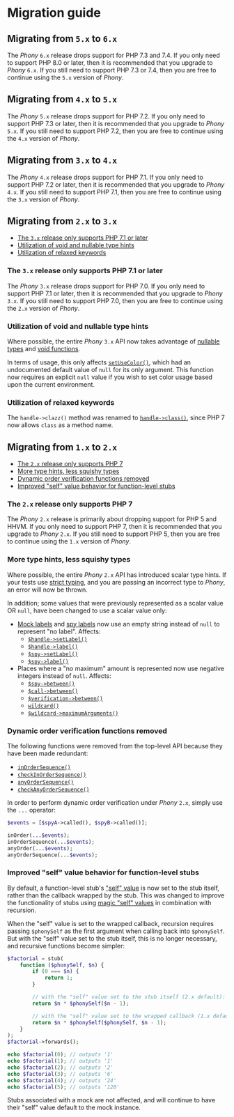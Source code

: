 # Migration guide

## Migrating from `5.x` to `6.x`

The _Phony_ `6.x` release drops support for PHP 7.3 and 7.4. If you only need to
support PHP 8.0 or later, then it is recommended that you upgrade to _Phony_
`6.x`. If you still need to support PHP 7.3 or 7.4, then you are free to
continue using the `5.x` version of _Phony_.

## Migrating from `4.x` to `5.x`

The _Phony_ `5.x` release drops support for PHP 7.2. If you only need to support
PHP 7.3 or later, then it is recommended that you upgrade to _Phony_ `5.x`. If
you still need to support PHP 7.2, then you are free to continue using the `4.x`
version of _Phony_.

## Migrating from `3.x` to `4.x`

The _Phony_ `4.x` release drops support for PHP 7.1. If you only need to support
PHP 7.2 or later, then it is recommended that you upgrade to _Phony_ `4.x`. If
you still need to support PHP 7.1, then you are free to continue using the `3.x`
version of _Phony_.

## Migrating from `2.x` to `3.x`

- [The `3.x` release only supports PHP 7.1 or later]
- [Utilization of void and nullable type hints]
- [Utilization of relaxed keywords]

[the `3.x` release only supports php 7.1 or later]: #the-3x-release-only-supports-php-71-or-later
[utilization of relaxed keywords]: #utilization-of-relaxed-keywords
[utilization of void and nullable type hints]: #utilization-of-void-and-nullable-type-hints

### The `3.x` release only supports PHP 7.1 or later

The _Phony_ `3.x` release drops support for PHP 7.0. If you only need to support
PHP 7.1 or later, then it is recommended that you upgrade to _Phony_ `3.x`. If
you still need to support PHP 7.0, then you are free to continue using the `2.x`
version of _Phony_.

### Utilization of void and nullable type hints

Where possible, the entire _Phony_ `3.x` API now takes advantage of
[nullable types] and [void functions].

In terms of usage, this only affects [`setUseColor()`], which had an
undocumented default value of `null` for its only argument. This function now
requires an explicit `null` value if you wish to set color usage based upon the
current environment.

[`setusecolor()`]: http://eloquent-software.com/phony/3.0/#facade.setUseColor
[nullable types]: http://php.net/manual/migration71.new-features.php#migration71.new-features.nullable-types
[void functions]: http://php.net/manual/migration71.new-features.php#migration71.new-features.void-functions

### Utilization of relaxed keywords

The `handle->clazz()` method was renamed to [`handle->class()`], since PHP 7 now
allows `class` as a method name.

[`handle->class()`]: http://eloquent-software.com/phony/3.0/#handle.class

## Migrating from `1.x` to `2.x`

- [The `2.x` release only supports PHP 7]
- [More type hints, less squishy types]
- [Dynamic order verification functions removed]
- [Improved "self" value behavior for function-level stubs]

[the `2.x` release only supports php 7]: #the-2x-release-only-supports-php-7
[more type hints, less squishy types]: #more-type-hints-less-squishy-types
[dynamic order verification functions removed]: #dynamic-order-verification-functions-removed
[improved "self" value behavior for function-level stubs]: #improved-self-value-behavior-for-function-level-stubs

### The `2.x` release only supports PHP 7

The _Phony_ `2.x` release is primarily about dropping support for PHP 5 and
HHVM. If you only need to support PHP 7, then it is recommended that you upgrade
to _Phony_ `2.x`. If you still need to support PHP 5, then you are free to
continue using the `1.x` version of _Phony_.

### More type hints, less squishy types

Where possible, the entire _Phony_ `2.x` API has introduced scalar type hints.
If your tests use [strict typing], and you are passing an incorrect type to
_Phony_, an error will now be thrown.

[strict typing]: http://php.net/functions.arguments#functions.arguments.type-declaration.strict

In addition; some values that were previously represented as a scalar value OR
`null`, have been changed to use a scalar value only:

- [Mock labels] and [spy labels] now use an empty string instead of `null` to
  represent "no label". Affects:
  - [`$handle->setLabel()`]
  - [`$handle->label()`]
  - [`$spy->setLabel()`]
  - [`$spy->label()`]
- Places where a "no maximum" amount is represented now use negative integers
  instead of `null`. Affects:
  - [`$spy->between()`]
  - [`$call->between()`]
  - [`$verification->between()`]
  - [`wildcard()`]
  - [`$wildcard->maximumArguments()`]

[mock labels]: http://eloquent-software.com/phony/2.0/#labeling-mocks
[spy labels]: http://eloquent-software.com/phony/2.0/#labeling-spies
[`$handle->setlabel()`]: http://eloquent-software.com/phony/2.0/#handle.setLabel
[`$handle->label()`]: http://eloquent-software.com/phony/2.0/#handle.label
[`$spy->setlabel()`]: http://eloquent-software.com/phony/2.0/#spy.setLabel
[`$spy->label()`]: http://eloquent-software.com/phony/2.0/#spy.label
[`$spy->between()`]: http://eloquent-software.com/phony/2.0/#spy.between
[`$call->between()`]: http://eloquent-software.com/phony/2.0/#call.between
[`$verification->between()`]: http://eloquent-software.com/phony/2.0/#verification.between
[`wildcard()`]: http://eloquent-software.com/phony/2.0/#facade.wildcard
[`$wildcard->maximumarguments()`]: http://eloquent-software.com/phony/2.0/#wildcard.maximumArguments

### Dynamic order verification functions removed

The following functions were removed from the top-level API because they have
been made redundant:

- [`inOrderSequence()`]
- [`checkInOrderSequence()`]
- [`anyOrderSequence()`]
- [`checkAnyOrderSequence()`]

[`inordersequence()`]: http://eloquent-software.com/phony/1.0/#facade.inOrderSequence
[`checkinordersequence()`]: http://eloquent-software.com/phony/1.0/#facade.checkInOrderSequence
[`anyordersequence()`]: http://eloquent-software.com/phony/1.0/#facade.anyOrderSequence
[`checkanyordersequence()`]: http://eloquent-software.com/phony/1.0/#facade.checkAnyOrderSequence

In order to perform dynamic order verification under _Phony_ `2.x`, simply use
the `...` operator:

```php
$events = [$spyA->called(), $spyB->called()];

inOrder(...$events);
inOrderSequence(...$events);
anyOrder(...$events);
anyOrderSequence(...$events);
```

### Improved "self" value behavior for function-level stubs

By default, a function-level stub's ["self" value] is now set to the stub
itself, rather than the callback wrapped by the stub. This was changed to
improve the functionality of stubs using [magic "self" values] in combination
with recursion.

When the "self" value is set to the wrapped callback, recursion requires passing
`$phonySelf` as the first argument when calling back into `$phonySelf`. But with
the "self" value set to the stub itself, this is no longer necessary, and
recursive functions become simpler:

```php
$factorial = stub(
    function ($phonySelf, $n) {
        if (0 === $n) {
            return 1;
        }

        // with the "self" value set to the stub itself (2.x default):
        return $n * $phonySelf($n - 1);

        // with the "self" value set to the wrapped callback (1.x default):
        return $n * $phonySelf($phonySelf, $n - 1);
    }
);
$factorial->forwards();

echo $factorial(0); // outputs '1'
echo $factorial(1); // outputs '1'
echo $factorial(2); // outputs '2'
echo $factorial(3); // outputs '6'
echo $factorial(4); // outputs '24'
echo $factorial(5); // outputs '120'
```

Stubs associated with a mock are not affected, and will continue to have their
"self" value default to the mock instance.

["self" value]: http://eloquent-software.com/phony/2.0/#stub-self-values
[magic "self" values]: http://eloquent-software.com/phony/2.0/#magic-self-values

